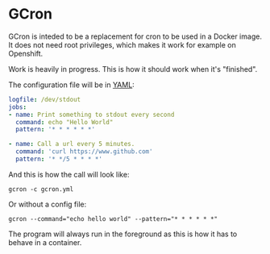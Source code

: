 # GCron

GCron is inteded to be a replacement for cron to be used in a Docker image. It does not need root privileges, which makes it work for example on Openshift.

Work is heavily in progress. This is how it should work when it's "finished".

The configuration file will be in [YAML](http://yaml.org/):

```yml
logfile: /dev/stdout
jobs:
- name: Print something to stdout every second
  command: echo "Hello World"
  pattern: '* * * * * *'

- name: Call a url every 5 minutes.
  command: 'curl https://www.github.com'
  pattern: '* */5 * * * *'
```

And this is how the call will look like:

    gcron -c gcron.yml

Or without a config file:

    gcron --command="echo hello world" --pattern="* * * * * *"

The program will always run in the foreground as this is how it has to behave in a container.

